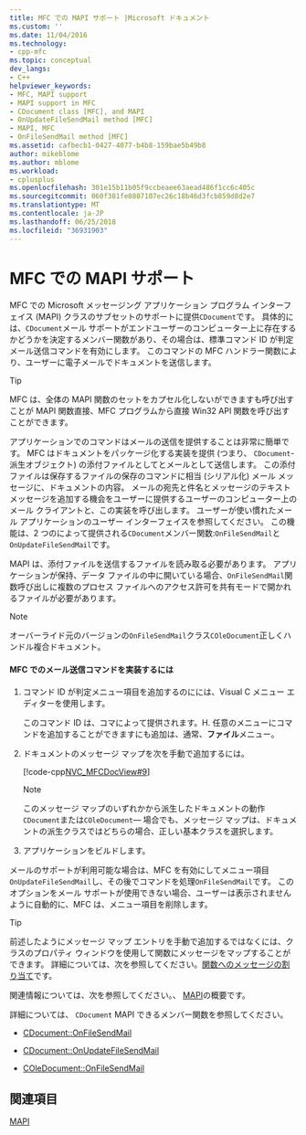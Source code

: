 ```yaml
---
title: MFC での MAPI サポート |Microsoft ドキュメント
ms.custom: ''
ms.date: 11/04/2016
ms.technology:
- cpp-mfc
ms.topic: conceptual
dev_langs:
- C++
helpviewer_keywords:
- MFC, MAPI support
- MAPI support in MFC
- CDocument class [MFC], and MAPI
- OnUpdateFileSendMail method [MFC]
- MAPI, MFC
- OnFileSendMail method [MFC]
ms.assetid: cafbecb1-0427-4077-b4b8-159bae5b49b8
author: mikeblome
ms.author: mblome
ms.workload:
- cplusplus
ms.openlocfilehash: 301e15b11b05f9ccbeaee63aead486f1cc6c405c
ms.sourcegitcommit: 060f381fe0807107ec26c18b46d3fcb859d8d2e7
ms.translationtype: MT
ms.contentlocale: ja-JP
ms.lasthandoff: 06/25/2018
ms.locfileid: "36931903"
---
```

# <a name="mapi-support-in-mfc"></a>MFC での MAPI サポート
MFC での Microsoft メッセージング アプリケーション プログラム インターフェイス (MAPI) クラスのサブセットのサポートに提供`CDocument`です。 具体的には、`CDocument`メール サポートがエンドユーザーのコンピューター上に存在するかどうかを決定するメンバー関数があり、その場合は、標準コマンド ID が判定メール送信コマンドを有効にします。 このコマンドの MFC ハンドラー関数により、ユーザーに電子メールでドキュメントを送信します。  
  
> [!TIP]
>  MFC は、全体の MAPI 関数のセットをカプセル化しないができますも呼び出すことが MAPI 関数直接、MFC プログラムから直接 Win32 API 関数を呼び出すことができます。  
  
 アプリケーションでのコマンドはメールの送信を提供することは非常に簡単です。 MFC はドキュメントをパッケージ化する実装を提供 (つまり、 `CDocument`-派生オブジェクト) の添付ファイルとしてとメールとして送信します。 この添付ファイルは保存するファイルの保存のコマンドに相当 (シリアル化) メール メッセージに、ドキュメントの内容。 メールの宛先と件名とメッセージのテキスト メッセージを追加する機会をユーザーに提供するユーザーのコンピューター上のメール クライアントと、この実装を呼び出します。 ユーザーが使い慣れたメール アプリケーションのユーザー インターフェイスを参照してください。 この機能は、2 つのによって提供される`CDocument`メンバー関数:`OnFileSendMail`と`OnUpdateFileSendMail`です。  
  
 MAPI は、添付ファイルを送信するファイルを読み取る必要があります。 アプリケーションが保持、データ ファイルの中に開いている場合、`OnFileSendMail`関数呼び出しに複数のプロセス ファイルへのアクセス許可を共有モードで開かれるファイルが必要があります。  
  
> [!NOTE]
>  オーバーライド元のバージョンの`OnFileSendMail`クラス`COleDocument`正しくハンドル複合ドキュメント。  
  
#### <a name="to-implement-a-send-mail-command-with-mfc"></a>MFC でのメール送信コマンドを実装するには  
  
1.  コマンド ID が判定メニュー項目を追加するのにには、Visual C メニュー エディターを使用します。  
  
     このコマンド ID は、コマによって提供されます。H. 任意のメニューにコマンドを追加することができますにも追加は、通常、**ファイル**メニュー。  
  
2.  ドキュメントのメッセージ マップを次を手動で追加するには。  
  
     [!code-cpp[NVC_MFCDocView#9](../mfc/codesnippet/cpp/mapi-support-in-mfc_1.cpp)]  
  
    > [!NOTE]
    >  このメッセージ マップのいずれかから派生したドキュメントの動作`CDocument`または`COleDocument`— 場合でも、メッセージ マップは、ドキュメントの派生クラスではどちらの場合、正しい基本クラスを選択します。  
  
3.  アプリケーションをビルドします。  
  
 メールのサポートが利用可能な場合は、MFC を有効にしてメニュー項目`OnUpdateFileSendMail`し、その後でコマンドを処理`OnFileSendMail`です。 このオプションをメール サポートが使用できない場合、ユーザーは表示されませんように自動的に、MFC は、メニュー項目を削除します。  
  
> [!TIP]
>  前述したようにメッセージ マップ エントリを手動で追加するではなくには、クラスのプロパティ ウィンドウを使用して関数にメッセージをマップすることができます。 詳細については、次を参照してください。[関数へのメッセージの割り当て](../mfc/reference/mapping-messages-to-functions.md)です。  
  
 関連情報については、次を参照してください。、 [MAPI](../mfc/mapi.md)の概要です。  
  
 詳細については、 `CDocument` MAPI できるメンバー関数を参照してください。  
  
-   [CDocument::OnFileSendMail](../mfc/reference/cdocument-class.md#onfilesendmail)  
  
-   [CDocument::OnUpdateFileSendMail](../mfc/reference/cdocument-class.md#onupdatefilesendmail)  
  
-   [COleDocument::OnFileSendMail](../mfc/reference/coledocument-class.md#onfilesendmail)  
  
## <a name="see-also"></a>関連項目  
 [MAPI](../mfc/mapi.md)

